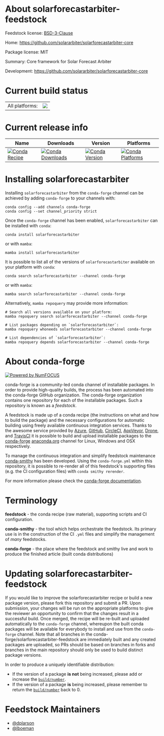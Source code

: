 About solarforecastarbiter-feedstock
====================================

Feedstock license: [BSD-3-Clause](https://github.com/conda-forge/solarforecastarbiter-feedstock/blob/main/LICENSE.txt)

Home: https://github.com/solararbiter/solarforecastarbiter-core

Package license: MIT

Summary: Core framework for Solar Forecast Arbiter

Development: https://github.com/solararbiter/solarforecastarbiter-core

Current build status
====================


<table><tr><td>All platforms:</td>
    <td>
      <a href="https://dev.azure.com/conda-forge/feedstock-builds/_build/latest?definitionId=11552&branchName=main">
        <img src="https://dev.azure.com/conda-forge/feedstock-builds/_apis/build/status/solarforecastarbiter-feedstock?branchName=main">
      </a>
    </td>
  </tr>
</table>

Current release info
====================

| Name | Downloads | Version | Platforms |
| --- | --- | --- | --- |
| [![Conda Recipe](https://img.shields.io/badge/recipe-solarforecastarbiter-green.svg)](https://anaconda.org/conda-forge/solarforecastarbiter) | [![Conda Downloads](https://img.shields.io/conda/dn/conda-forge/solarforecastarbiter.svg)](https://anaconda.org/conda-forge/solarforecastarbiter) | [![Conda Version](https://img.shields.io/conda/vn/conda-forge/solarforecastarbiter.svg)](https://anaconda.org/conda-forge/solarforecastarbiter) | [![Conda Platforms](https://img.shields.io/conda/pn/conda-forge/solarforecastarbiter.svg)](https://anaconda.org/conda-forge/solarforecastarbiter) |

Installing solarforecastarbiter
===============================

Installing `solarforecastarbiter` from the `conda-forge` channel can be achieved by adding `conda-forge` to your channels with:

```
conda config --add channels conda-forge
conda config --set channel_priority strict
```

Once the `conda-forge` channel has been enabled, `solarforecastarbiter` can be installed with `conda`:

```
conda install solarforecastarbiter
```

or with `mamba`:

```
mamba install solarforecastarbiter
```

It is possible to list all of the versions of `solarforecastarbiter` available on your platform with `conda`:

```
conda search solarforecastarbiter --channel conda-forge
```

or with `mamba`:

```
mamba search solarforecastarbiter --channel conda-forge
```

Alternatively, `mamba repoquery` may provide more information:

```
# Search all versions available on your platform:
mamba repoquery search solarforecastarbiter --channel conda-forge

# List packages depending on `solarforecastarbiter`:
mamba repoquery whoneeds solarforecastarbiter --channel conda-forge

# List dependencies of `solarforecastarbiter`:
mamba repoquery depends solarforecastarbiter --channel conda-forge
```


About conda-forge
=================

[![Powered by
NumFOCUS](https://img.shields.io/badge/powered%20by-NumFOCUS-orange.svg?style=flat&colorA=E1523D&colorB=007D8A)](https://numfocus.org)

conda-forge is a community-led conda channel of installable packages.
In order to provide high-quality builds, the process has been automated into the
conda-forge GitHub organization. The conda-forge organization contains one repository
for each of the installable packages. Such a repository is known as a *feedstock*.

A feedstock is made up of a conda recipe (the instructions on what and how to build
the package) and the necessary configurations for automatic building using freely
available continuous integration services. Thanks to the awesome service provided by
[Azure](https://azure.microsoft.com/en-us/services/devops/), [GitHub](https://github.com/),
[CircleCI](https://circleci.com/), [AppVeyor](https://www.appveyor.com/),
[Drone](https://cloud.drone.io/welcome), and [TravisCI](https://travis-ci.com/)
it is possible to build and upload installable packages to the
[conda-forge](https://anaconda.org/conda-forge) [anaconda.org](https://anaconda.org/)
channel for Linux, Windows and OSX respectively.

To manage the continuous integration and simplify feedstock maintenance
[conda-smithy](https://github.com/conda-forge/conda-smithy) has been developed.
Using the ``conda-forge.yml`` within this repository, it is possible to re-render all of
this feedstock's supporting files (e.g. the CI configuration files) with ``conda smithy rerender``.

For more information please check the [conda-forge documentation](https://conda-forge.org/docs/).

Terminology
===========

**feedstock** - the conda recipe (raw material), supporting scripts and CI configuration.

**conda-smithy** - the tool which helps orchestrate the feedstock.
                   Its primary use is in the construction of the CI ``.yml`` files
                   and simplify the management of *many* feedstocks.

**conda-forge** - the place where the feedstock and smithy live and work to
                  produce the finished article (built conda distributions)


Updating solarforecastarbiter-feedstock
=======================================

If you would like to improve the solarforecastarbiter recipe or build a new
package version, please fork this repository and submit a PR. Upon submission,
your changes will be run on the appropriate platforms to give the reviewer an
opportunity to confirm that the changes result in a successful build. Once
merged, the recipe will be re-built and uploaded automatically to the
`conda-forge` channel, whereupon the built conda packages will be available for
everybody to install and use from the `conda-forge` channel.
Note that all branches in the conda-forge/solarforecastarbiter-feedstock are
immediately built and any created packages are uploaded, so PRs should be based
on branches in forks and branches in the main repository should only be used to
build distinct package versions.

In order to produce a uniquely identifiable distribution:
 * If the version of a package **is not** being increased, please add or increase
   the [``build/number``](https://docs.conda.io/projects/conda-build/en/latest/resources/define-metadata.html#build-number-and-string).
 * If the version of a package **is** being increased, please remember to return
   the [``build/number``](https://docs.conda.io/projects/conda-build/en/latest/resources/define-metadata.html#build-number-and-string)
   back to 0.

Feedstock Maintainers
=====================

* [@dplarson](https://github.com/dplarson/)
* [@lboeman](https://github.com/lboeman/)

